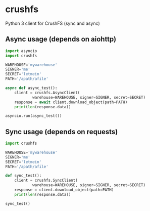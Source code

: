 # crushfs
Python 3 client for CrushFS (sync and async)

## Async usage (depends on aiohttp)
```python
import asyncio
import crushfs

WAREHOUSE='mywarehouse'
SIGNER='me'
SECRET='letmein'
PATH='/apath/afile'

async def async_test():
    client = crushfs.AsyncClient(
            warehouse=WAREHOUSE, signer=SIGNER, secret=SECRET)
    response = await client.download_object(path=PATH)
    print(len(response.data))

asyncio.run(async_test())
```

## Sync usage (depends on requests)
```python
import crushfs

WAREHOUSE='mywarehouse'
SIGNER='me'
SECRET='letmein'
PATH='/apath/afile'

def sync_test():
    client = crushfs.SyncClient(
            warehouse=WAREHOUSE, signer=SIGNER, secret=SECRET)
    response = client.download_object(path=PATH)
    print(len(response.data))

sync_test()
```
